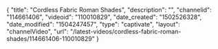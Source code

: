 {
    "title": "Cordless Fabric Roman Shades",
    "description": "",
    "channelid": "114661406",
    "videoid": "110010829",
    "date_created": "1502526328",
    "date_modified": "1504247457",
    "type": "captivate",
    "layout": "channelVideo",
    "url": "\/latest-videos\/cordless-fabric-roman-shades\/114661406-110010829"
}
